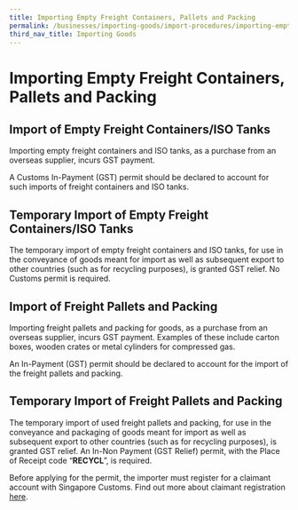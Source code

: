 ```yaml
---
title: Importing Empty Freight Containers, Pallets and Packing
permalink: /businesses/importing-goods/import-procedures/importing-empty-freight-containers-pallets-and-packing
third_nav_title: Importing Goods
---
```


# Importing Empty Freight Containers, Pallets and Packing

## Import of Empty Freight Containers/ISO Tanks

Importing empty freight containers and ISO tanks, as a purchase from an overseas supplier, incurs GST payment.

A Customs In-Payment (GST) permit should be declared to account for such imports of freight containers and ISO tanks.

## Temporary Import of Empty Freight Containers/ISO Tanks

The temporary import of empty freight containers and ISO tanks, for use in the conveyance of goods meant for import as well as subsequent export to other countries (such as for recycling purposes), is granted GST relief. No Customs permit is required.

## Import of Freight Pallets and Packing

Importing freight pallets and packing for goods, as a purchase from an overseas supplier, incurs GST payment. Examples of these include carton boxes, wooden crates or metal cylinders for compressed gas.

An In-Payment (GST) permit should be declared to account for the import of the freight pallets and packing.

## Temporary Import of Freight Pallets and Packing

The temporary import of used freight pallets and packing, for use in the conveyance and packaging of goods meant for import as well as subsequent export to other countries (such as for recycling purposes), is granted GST relief. An In-Non Payment (GST Relief) permit, with the Place of Receipt code “**RECYCL**”, is required.

Before applying for the permit, the importer must register for a claimant account with Singapore Customs. Find out more about claimant registration  [here](/businesses/00h-register-claimants).
